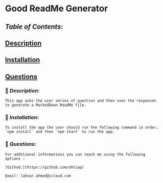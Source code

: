 # **Good ReadMe Generator**

## **_Table of Contents_**:

## [Description](#-Description)

## [Installation](#-Installation)

## [Questions](#-Questions)

### &#x1F539; **_Description_**:

    This app asks the user series of question and then uses the responses to generate a MarkedDown ReadMe file.

### &#x1F539; **_Installation_**:

    To install the app the user should run the following command in order, `npm install` and then `npm start` to run the app.

### &#x1F539; **_Questions_**:

    For additional informations you can reach me using the following options :

    [Github:](https://github.com/ahtiap)

    Email: labsar.ahmed@icloud.com
